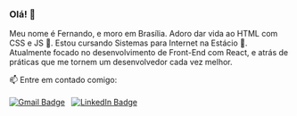 ### Olá! 👋

Meu nome é Fernando, e moro em Brasília. Adoro dar vida ao HTML com CSS e JS :blue_heart:. Estou cursando Sistemas para Internet na Estácio :blue_book:. Atualmente focado no desenvolvimento de Front-End com React, e atrás de práticas que me tornem um desenvolvedor cada vez melhor.

📫 Entre em contado comigo:
<br/>
<br/> 
[![Gmail Badge](https://img.shields.io/badge/-eunadno@gmail.com-c14438?style=flat-square&logo=Gmail&logoColor=white&link=mailto:eunadno@gmail.com)](mailto:eunadno@gmail.com)
&nbsp; 
[![LinkedIn Badge](http://img.shields.io/badge/-eunadno@gmail.com-blue?style=flat-square&logo=LinkedIn&logoColor=white)](https://www.linkedin.com/in/fernando-machado-09b1721b1/)
